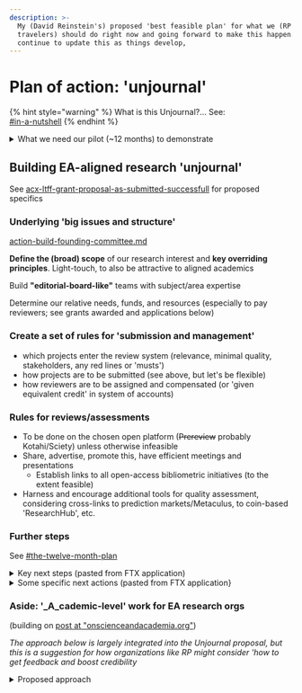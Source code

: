```yaml
---
description: >-
  My (David Reinstein's) proposed 'best feasible plan' for what we (RP & fellow
  travelers) should do right now and going forward to make this happen. I'll
  continue to update this as things develop,
---
```


# Plan of action:  'unjournal'

{% hint style="warning" %}
What is this Unjournal?... See: \
[#in-a-nutshell](../#in-a-nutshell "mention")
{% endhint %}

<details>

<summary>What we need our pilot (~12 months) to demonstrate</summary>

1. We actually **'do something'**
2. We can provide **credible reviews and ratings** that have value as measures of research quality comparable to (or better than) traditional journal systems
3. We identify important work that **informs global priorities**
4. We boost work in innovative and transparent/replicable formats (especially **dynamic documents**) &#x20;
5. **Authors engage** with our process and find it useful
6. (As a push) Universities, grantmakers, and other arbiters assign value to Unjournal ratings  \


</details>

## Building EA-aligned research 'unjournal'&#x20;

See [acx-ltff-grant-proposal-as-submitted-successfull](../grants-and-proposals/acx-ltff-grant-proposal-as-submitted-successfull/ "mention") for proposed specifics

### Underlying 'big issues and structure'

&#x20;[action-build-founding-committee.md](../action-build-founding-committee.md "mention")

**Define the (broad) scope** of our research interest and **key overriding principles**. Light-touch, to also be attractive to aligned academics

Build **"editorial-board-like"** teams with subject/area expertise

Determine our relative needs, funds, and resources (especially to pay reviewers; see grants awarded and applications below)

### Create a set of rules for 'submission and management'

* which projects enter the review system (relevance, minimal quality, stakeholders, any red lines or 'musts')
* how projects are to be submitted (see above, but let's be flexible)
* how reviewers are to be assigned and compensated (or 'given equivalent credit' in system of accounts) &#x20;

### Rules for reviews/assessments

* To be done on the chosen open platform (~~Prereview~~ probably Kotahi/Sciety) unless otherwise infeasible
* Share, advertise, promote this, have  efficient meetings and presentations
  * Establish links to all open-access bibliometric initiatives (to the extent feasible)
* Harness and encourage additional tools for quality assessment, considering cross-links to prediction markets/Metaculus, to coin-based 'ResearchHub', etc.

### Further steps

See [#the-twelve-month-plan](../grants-and-proposals/acx-ltff-grant-proposal-as-submitted-successfull/#the-twelve-month-plan "mention")

<details>

<summary>Key next steps (pasted from FTX application)</summary>

The key elements of the plan:

Build a ‘founding committee’ of 5-8 experienced and enthusiastic EA-aligned/adjacent researchers at EA orgs, research academics, and practitioners (e.g., draw from speakers at recent EA Global meetings).

1. Host a meeting (and shared collaboration space/document), to come to a consensus/set of practical principles
2. Post and present our consensus (coming out of this meeting) on key fora. After a brief ‘followup period’ (\~1 week), consider adjusting the above consensus plan in light of the feedback, and repost (and move forward).
3. Set up the basic platforms for posting and administering reviews and evaluations and offering curated links and categorizations of papers and projects. ~~Note: I am strongly leaning towards https://prereview.org/ as the main platform, which has indicated willingness to give us a flexible ‘experimental space~~’  Update: Kotahi/Sciety seems a more flexible solution&#x20;
4. Reach out to researchers in relevant areas and organizations and ask them to 'submit' their work for 'feedback and potential positive evaluations and recognition', and for a chance at a prize. The Unjournal will _not be an exclusive outlet._ Researchers are free to also submit the same work to 'traditional journals' at any point. Their work must be publicly hosted, with a DOI. Ideally the 'whole project' is maintained and updated, with all materials, in a single location.

</details>

<details>

<summary>Some specific next actions (pasted from FTX application}</summary>

1. Post and present our consensus (coming out of this meeting) on key fora. After a brief ‘followup period’ (\~1 week), consider adjusting the above consensus plan in light of the feedback, and repost (and move forward).
2. Set up the basic platforms for posting and administering reviews and evaluations and offering curated links and categorizations of papers and projects. Note: I am strongly leaning towards https://prereview.org/ as the main platform, which has indicated willingness to give us a flexible ‘experimental space’
3. Reach out to researchers in relevant areas and organizations and ask them to 'submit' their work for 'feedback and potential positive evaluations and recognition', and for a chance at a prize. The Unjournal will _not be an exclusive outlet._ Researchers are free to also submit the same work to 'traditional journals' at any point. Their work must be publicly hosted, with a DOI. Ideally the 'whole project' is maintained and updated, with all materials, in a single location.

</details>



### Aside: '_A_cademic-level' work for EA research orgs

(building on [post at "onscienceandacademia.org"](https://onscienceandacademia.org/t/moving-science-beyond-closed-binary-static-journals-a-proposed-alternative-how-the-effective-altruist-and-nontraditional-nonprofit-sector-can-help-make-this-happen/1490))

_The approach below is largely integrated into the Unjournal proposal, but this is a suggestion for how organizations like RP might consider 'how to get feedback and boost credibility_

<details>

<summary>Proposed approach</summary>

1. **Host article** (or dynamic research project or 'registered report') on OSF or other place allowing time stamping & DOIs (see [my resources list in Airtable](https://airtable.com/shraTY0WcwsjJSANs) for a start)
2. Link this to [PREreview](https://prereview.org/reviews) (or similar tool) tools/sites soliciting feedback and evaluation without requiring exclusive publication rights...  (again, see [Airtable list](https://airtable.com/shraTY0WcwsjJSANs))
3. **Directly solicit feedback** from EA-adjacent partners in academia and other EA-research orgs

* We need to **build our own systems** (assign ‘editors') to do this without bias and with incentives
* building standard metrics for interpreting these reviews (possibly incorporating prediction markets,
* encouraging them to leave their feedback through the PREreview or another platform.

Also: Committing to publish academic reviews or ‘share in our internal group’ for further evaluation and reassessment/benchmarking of the ‘PREreview’ type reviews above. (Perhaps taking the [FreeOurKnowledge pledge relating to this](https://github.com/FreeOurKnowledge/website/issues/40))

</details>

